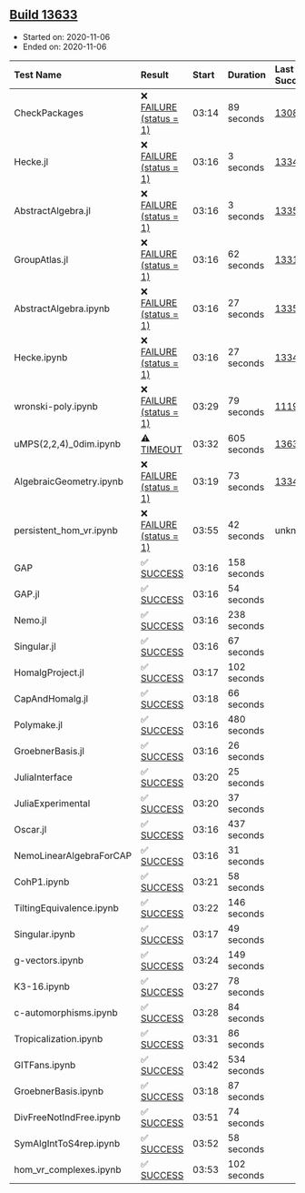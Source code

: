 ## [Build 13633](https://oscarci.mathematik.uni-kl.de/job/oscar/13633/)

* Started on: 2020-11-06
* Ended on: 2020-11-06

| Test Name    | Result | Start | Duration | Last Success | First Failure |
|:-------------|:-------|:------|:---------|:-------------|:--------------|
| CheckPackages | ❌ [FAILURE (status = 1)](https://oscarci.mathematik.uni-kl.de/job/oscar/13633/artifact/logs/build-13633/CheckPackages.log) | 03:14 | 89 seconds | [13085](https://oscarci.mathematik.uni-kl.de/job/oscar/13085/) | [13086](https://oscarci.mathematik.uni-kl.de/job/oscar/13086/) |
| Hecke.jl | ❌ [FAILURE (status = 1)](https://oscarci.mathematik.uni-kl.de/job/oscar/13633/artifact/logs/build-13633/Hecke.jl.log) | 03:16 | 3 seconds | [13341](https://oscarci.mathematik.uni-kl.de/job/oscar/13341/) | [13342](https://oscarci.mathematik.uni-kl.de/job/oscar/13342/) |
| AbstractAlgebra.jl | ❌ [FAILURE (status = 1)](https://oscarci.mathematik.uni-kl.de/job/oscar/13633/artifact/logs/build-13633/AbstractAlgebra.jl.log) | 03:16 | 3 seconds | [13355](https://oscarci.mathematik.uni-kl.de/job/oscar/13355/) | [13356](https://oscarci.mathematik.uni-kl.de/job/oscar/13356/) |
| GroupAtlas.jl | ❌ [FAILURE (status = 1)](https://oscarci.mathematik.uni-kl.de/job/oscar/13633/artifact/logs/build-13633/GroupAtlas.jl.log) | 03:16 | 62 seconds | [13311](https://oscarci.mathematik.uni-kl.de/job/oscar/13311/) | [13312](https://oscarci.mathematik.uni-kl.de/job/oscar/13312/) |
| AbstractAlgebra.ipynb | ❌ [FAILURE (status = 1)](https://oscarci.mathematik.uni-kl.de/job/oscar/13633/artifact/logs/build-13633/AbstractAlgebra.ipynb.log) | 03:16 | 27 seconds | [13355](https://oscarci.mathematik.uni-kl.de/job/oscar/13355/) | [13356](https://oscarci.mathematik.uni-kl.de/job/oscar/13356/) |
| Hecke.ipynb | ❌ [FAILURE (status = 1)](https://oscarci.mathematik.uni-kl.de/job/oscar/13633/artifact/logs/build-13633/Hecke.ipynb.log) | 03:16 | 27 seconds | [13341](https://oscarci.mathematik.uni-kl.de/job/oscar/13341/) | [13342](https://oscarci.mathematik.uni-kl.de/job/oscar/13342/) |
| wronski-poly.ipynb | ❌ [FAILURE (status = 1)](https://oscarci.mathematik.uni-kl.de/job/oscar/13633/artifact/logs/build-13633/wronski-poly.ipynb.log) | 03:29 | 79 seconds | [11192](https://oscarci.mathematik.uni-kl.de/job/oscar/11192/) | [11193](https://oscarci.mathematik.uni-kl.de/job/oscar/11193/) |
| uMPS(2,2,4)_0dim.ipynb | ⚠ [TIMEOUT](https://oscarci.mathematik.uni-kl.de/job/oscar/13633/artifact/logs/build-13633/uMPS-2-2-4-_0dim.ipynb.log) | 03:32 | 605 seconds | [13632](https://oscarci.mathematik.uni-kl.de/job/oscar/13632/) | [13633](https://oscarci.mathematik.uni-kl.de/job/oscar/13633/) |
| AlgebraicGeometry.ipynb | ❌ [FAILURE (status = 1)](https://oscarci.mathematik.uni-kl.de/job/oscar/13633/artifact/logs/build-13633/AlgebraicGeometry.ipynb.log) | 03:19 | 73 seconds | [13341](https://oscarci.mathematik.uni-kl.de/job/oscar/13341/) | [13342](https://oscarci.mathematik.uni-kl.de/job/oscar/13342/) |
| persistent_hom_vr.ipynb | ❌ [FAILURE (status = 1)](https://oscarci.mathematik.uni-kl.de/job/oscar/13633/artifact/logs/build-13633/persistent_hom_vr.ipynb.log) | 03:55 | 42 seconds | unknown | unknown |
| GAP | ✅ [SUCCESS](https://oscarci.mathematik.uni-kl.de/job/oscar/13633/artifact/logs/build-13633/GAP.log) | 03:16 | 158 seconds |  |  |
| GAP.jl | ✅ [SUCCESS](https://oscarci.mathematik.uni-kl.de/job/oscar/13633/artifact/logs/build-13633/GAP.jl.log) | 03:16 | 54 seconds |  |  |
| Nemo.jl | ✅ [SUCCESS](https://oscarci.mathematik.uni-kl.de/job/oscar/13633/artifact/logs/build-13633/Nemo.jl.log) | 03:16 | 238 seconds |  |  |
| Singular.jl | ✅ [SUCCESS](https://oscarci.mathematik.uni-kl.de/job/oscar/13633/artifact/logs/build-13633/Singular.jl.log) | 03:16 | 67 seconds |  |  |
| HomalgProject.jl | ✅ [SUCCESS](https://oscarci.mathematik.uni-kl.de/job/oscar/13633/artifact/logs/build-13633/HomalgProject.jl.log) | 03:17 | 102 seconds |  |  |
| CapAndHomalg.jl | ✅ [SUCCESS](https://oscarci.mathematik.uni-kl.de/job/oscar/13633/artifact/logs/build-13633/CapAndHomalg.jl.log) | 03:18 | 66 seconds |  |  |
| Polymake.jl | ✅ [SUCCESS](https://oscarci.mathematik.uni-kl.de/job/oscar/13633/artifact/logs/build-13633/Polymake.jl.log) | 03:16 | 480 seconds |  |  |
| GroebnerBasis.jl | ✅ [SUCCESS](https://oscarci.mathematik.uni-kl.de/job/oscar/13633/artifact/logs/build-13633/GroebnerBasis.jl.log) | 03:16 | 26 seconds |  |  |
| JuliaInterface | ✅ [SUCCESS](https://oscarci.mathematik.uni-kl.de/job/oscar/13633/artifact/logs/build-13633/JuliaInterface.log) | 03:20 | 25 seconds |  |  |
| JuliaExperimental | ✅ [SUCCESS](https://oscarci.mathematik.uni-kl.de/job/oscar/13633/artifact/logs/build-13633/JuliaExperimental.log) | 03:20 | 37 seconds |  |  |
| Oscar.jl | ✅ [SUCCESS](https://oscarci.mathematik.uni-kl.de/job/oscar/13633/artifact/logs/build-13633/Oscar.jl.log) | 03:16 | 437 seconds |  |  |
| NemoLinearAlgebraForCAP | ✅ [SUCCESS](https://oscarci.mathematik.uni-kl.de/job/oscar/13633/artifact/logs/build-13633/NemoLinearAlgebraForCAP.log) | 03:16 | 31 seconds |  |  |
| CohP1.ipynb | ✅ [SUCCESS](https://oscarci.mathematik.uni-kl.de/job/oscar/13633/artifact/logs/build-13633/CohP1.ipynb.log) | 03:21 | 58 seconds |  |  |
| TiltingEquivalence.ipynb | ✅ [SUCCESS](https://oscarci.mathematik.uni-kl.de/job/oscar/13633/artifact/logs/build-13633/TiltingEquivalence.ipynb.log) | 03:22 | 146 seconds |  |  |
| Singular.ipynb | ✅ [SUCCESS](https://oscarci.mathematik.uni-kl.de/job/oscar/13633/artifact/logs/build-13633/Singular.ipynb.log) | 03:17 | 49 seconds |  |  |
| g-vectors.ipynb | ✅ [SUCCESS](https://oscarci.mathematik.uni-kl.de/job/oscar/13633/artifact/logs/build-13633/g-vectors.ipynb.log) | 03:24 | 149 seconds |  |  |
| K3-16.ipynb | ✅ [SUCCESS](https://oscarci.mathematik.uni-kl.de/job/oscar/13633/artifact/logs/build-13633/K3-16.ipynb.log) | 03:27 | 78 seconds |  |  |
| c-automorphisms.ipynb | ✅ [SUCCESS](https://oscarci.mathematik.uni-kl.de/job/oscar/13633/artifact/logs/build-13633/c-automorphisms.ipynb.log) | 03:28 | 84 seconds |  |  |
| Tropicalization.ipynb | ✅ [SUCCESS](https://oscarci.mathematik.uni-kl.de/job/oscar/13633/artifact/logs/build-13633/Tropicalization.ipynb.log) | 03:31 | 86 seconds |  |  |
| GITFans.ipynb | ✅ [SUCCESS](https://oscarci.mathematik.uni-kl.de/job/oscar/13633/artifact/logs/build-13633/GITFans.ipynb.log) | 03:42 | 534 seconds |  |  |
| GroebnerBasis.ipynb | ✅ [SUCCESS](https://oscarci.mathematik.uni-kl.de/job/oscar/13633/artifact/logs/build-13633/GroebnerBasis.ipynb.log) | 03:18 | 87 seconds |  |  |
| DivFreeNotIndFree.ipynb | ✅ [SUCCESS](https://oscarci.mathematik.uni-kl.de/job/oscar/13633/artifact/logs/build-13633/DivFreeNotIndFree.ipynb.log) | 03:51 | 74 seconds |  |  |
| SymAlgIntToS4rep.ipynb | ✅ [SUCCESS](https://oscarci.mathematik.uni-kl.de/job/oscar/13633/artifact/logs/build-13633/SymAlgIntToS4rep.ipynb.log) | 03:52 | 58 seconds |  |  |
| hom_vr_complexes.ipynb | ✅ [SUCCESS](https://oscarci.mathematik.uni-kl.de/job/oscar/13633/artifact/logs/build-13633/hom_vr_complexes.ipynb.log) | 03:53 | 102 seconds |  |  |
